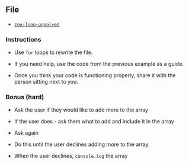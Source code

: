 ## File

- [`zoo-loop-unsolved`](Unsolved/zoo-loop-unsolved.html)

### Instructions

- Use `for` loops to rewrite the file.

- If you need help, use the code from the previous example as a guide.

- Once you think your code is functioning properly, share it with the person sitting next to you.

### Bonus (hard)

- Ask the user if they would like to add more to the array

- If the user does - ask them what to add and include it in the array

- Ask again

- Do this until the user declines adding more to the array

- When the user declines, `console.log` the array
